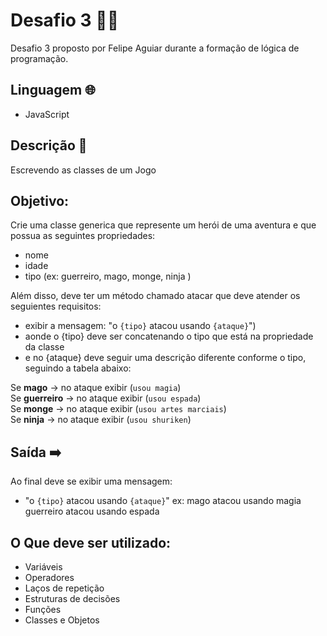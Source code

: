 # Desafio 3 👩‍💻
Desafio 3 proposto por Felipe Aguiar durante a formação de lógica de programação.

## Linguagem 🌐
* JavaScript

## Descrição 📒
Escrevendo as classes de um Jogo

## Objetivo:
Crie uma classe generica que represente um herói de uma aventura e que possua as seguintes propriedades:

- nome
- idade
- tipo (ex: guerreiro, mago, monge, ninja )

Além disso, deve ter um método chamado atacar que deve atender os seguientes requisitos:

- exibir a mensagem: "o ```{tipo}``` atacou usando ```{ataque}```")
- aonde o {tipo} deve ser concatenando o tipo que está na propriedade da classe
- e no {ataque} deve seguir uma descrição diferente conforme o tipo, seguindo a tabela abaixo:

Se **mago** -> no ataque exibir (```usou magia```) <br>
Se **guerreiro** -> no ataque exibir (```usou espada```) <br>
Se **monge** -> no ataque exibir (```usou artes marciais```) <br>
Se **ninja** -> no ataque exibir (```usou shuriken```)

## Saída ➡️

Ao final deve se exibir uma mensagem:

- "o ```{tipo}``` atacou usando ```{ataque}```"
  ex: mago atacou usando magia
  guerreiro atacou usando espada

## O Que deve ser utilizado:

- Variáveis
- Operadores
- Laços de repetição
- Estruturas de decisões
- Funções
- Classes e Objetos